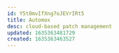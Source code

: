 ```yaml
---
id: Y5t8mvIfXng7oJEVrIRt5
title: Automox
desc: cloud-based patch management
updated: 1635363481729
created: 1635363463527
---
```



